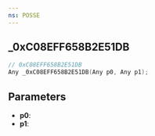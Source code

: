 ```yaml
---
ns: POSSE
---
```

## _0xC08EFF658B2E51DB

```c
// 0xC08EFF658B2E51DB
Any _0xC08EFF658B2E51DB(Any p0, Any p1);
```

## Parameters
* **p0**:
* **p1**:
